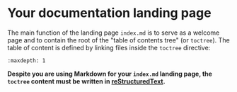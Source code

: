 # Your documentation landing page

The main function of the landing page `index.md` is to serve as a welcome
page and to contain the root of the "table of contents tree" (or `toctree`).
The table of content is defined by linking files inside the `toctree` directive:

```{toctree}
:maxdepth: 1
```

**Despite you are using Markdown for your `index.md` landing page, the `toctree`
content must be written in [reStructuredText](https://www.sphinx-doc.org/en/master/usage/restructuredtext/index.html).**
